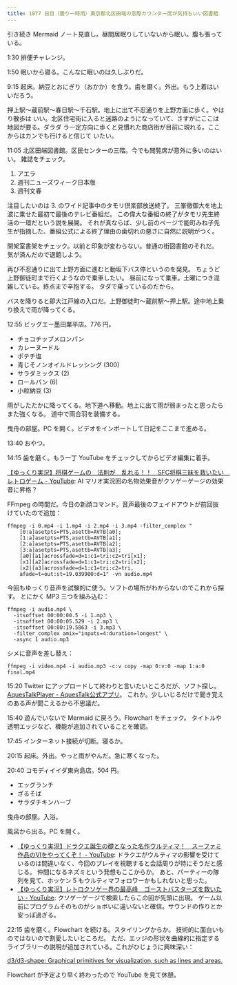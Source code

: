 ```yaml
---
title: 1077 日目（曇り一時雨）東京都北区田端の窓際カウンター席が気持ちいい図書館
---
```


引き続き Mermaid ノート見直し。昼間居眠りしていないから眠い。腹も張っている。

1:30 排便チャレンジ。

1:50 眠いから寝る。こんなに眠いのは久しぶりだ。

9:15 起床。納豆とおにぎり（おかか）を食う。歯を磨く。外出。もう上着はいいだろう。

押上駅～蔵前駅～春日駅～千石駅。地上に出て不忍通りを上野方面に歩く。やはり散歩は
いい。北区住宅街に入ると迷路のようになっていて、さすがにここは地図が要る。ダラダ
ラ一定方向に歩くと見慣れた商店街が目前に現れる。ここからはカンでも行けると信じて
いたい。
<blockquote class="twitter-tweet"
  data-conversation="none"
  data-media-max-width="480" data-theme="dark" data-align="center">
<a href="https://twitter.com/showa_yojyo/status/1644585677936537600"></a>
</blockquote>

11:05 北区田端図書館。区民センターの三階。今でも閲覧席が意外に多いのはいい。
雑誌をチェック。

1. アエラ
2. 週刊ニューズウィーク日本版
3. 週刊文春

注目したいのは 3. のワイド記事中のタモリ倶楽部放送終了。
三峯徹御大を地上波に乗せた最初で最後のテレビ番組だ。
この偉大な番組の終了がタモリ先生終活の一環だという説を展開。
それが真ならば、少し前のページで能町みね子先生が指摘した、番組公式による終了理由の歯切れの悪さに自然に説明がつく。

開架室書架をチェック。以前と印象が変わらない。普通の街図書館のそれだ。
気が済んだので退館しよう。

再び不忍通りに出て上野方面に進むと動坂下バス停というのを発見。
ちょうど上野御徒町まで行くようなので乗車したい。
昼前になって乗車。土曜につき混雑している。終点まで辛抱する。
タダで乗っているのだから。

バスを降りると即大江戸線の入口だ。上野御徒町～蔵前駅～押上駅。途中地上乗り換えで雨が降ってくる。

12:55 ビッグエー墨田業平店。776 円。

* チョコチップメロンパン
* カレーヌードル
* ポテチ塩
* 青じそノンオイルドレッシング (300)
* サラダミックス (2)
* ロールパン (6)
* 小粒納豆 (3)

雨がしたたかに降ってくる。地下道へ移動。地上に出て雨が弱まったと思ったらまた強くなる。
道中で雨合羽を装備する。

曳舟の部屋。PC を開く。ビデオをインポートして日記をここまで進める。

13:40 おやつ。

14:15 歯を磨く。もう一丁 YouTube をチェックしてからビデオ編集に着手。

[【ゆっくり実況】将棋ゲームの　法則が　乱れる！！　SFC将棋三昧を救いたい　レトロゲーム - YouTube](https://www.youtube.com/watch?v=A_aAU7WZgYo):
AI マリオ実況回の名物効果音がクソゲーゲージの効果音に昇格？

FFmpeg の時間だ。今日の新顔コマンド。音声最後のフェイドアウトが前回抜けていたので追加：

```console
ffmpeg -i 0.mp4 -i 1.mp4 -i 2.mp4 -i 3.mp4 -filter_complex "
    [0:a]asetpts=PTS,asettb=AVTB[a0];
    [1:a]asetpts=PTS,asettb=AVTB[a1];
    [2:a]asetpts=PTS,asettb=AVTB[a2];
    [3:a]asetpts=PTS,asettb=AVTB[a3];
    [a0][a1]acrossfade=d=1:c1=tri:c2=tri[x1];
    [x1][a2]acrossfade=d=1:c1=tri:c2=tri[x2];
    [x2][a3]acrossfade=d=1:c1=tri:c2=tri,
    afade=t=out:st=19.039900:d=1" -vn audio.mp4
```

今回もゆっくり音声を試験的に使う。ソフトの場所がわからないのでこれから探す。
とにかく MP3 三つを組み込む：

```console
ffmpeg -i audio.mp4 \
  -itsoffset 00:00:00.5 -i 1.mp3 \
  -itsoffset 00:00:05.529 -i 2.mp3 \
  -itsoffset 00:00:19.5863 -i 3.mp3 \
  -filter_complex amix="inputs=4:duration=longest" \
  -async 1 audio.mp3
```

シメに音声を差し替え：

```console
ffmpeg -i video.mp4 -i audio.mp3 -c:v copy -map 0:v:0 -map 1:a:0 final.mp4
```

15:20 Twitter にアップロードして終わりと言いたいところだが、ソフト探し。
[AquesTalkPlayer - AquesTalk公式アプリ](https://www.a-quest.com/products/aquestalkplayer.html)。
これか。少しいじるだけで聞き覚えのある声が聞こえるから不思議だ。

15:40 遊んでいないで Mermaid に戻ろう。Flowchart をチェック。
タイトルや透明エッジなど、機能が追加されていることを確認。

17:45 インターネット接続が切断。寝るか。

20:15 起床。外出。やっと雨がやんだ。急に寒くなった。

20:40 コモディイイダ東向島店。504 円。

* エッグランチ
* ざるそば
* サラダチキンハーブ

曳舟の部屋。入浴。

風呂から出る。PC を開く。

* [【ゆっくり実況】ドラクエ誕生の礎となった名作ウルティマ！　スーファミ作品のⅥをやってくぞ！ - YouTube](https://www.youtube.com/watch?v=7JELNPVr0TE):
  ドラクエがウルティマの影響を受けているのは間違いなく、今回のプレイを視聴すると会話周りが特にそうだと感じる。
  仲間になるネズミという発想もここからか。
  あと、パーティーの隊列を見て、ホッケン 5 もウルティマフォロワーかもしれないと思った。
* [【ゆっくり実況】レトロクソゲー界の最高峰　ゴーストバスターズを救いたい - YouTube](https://www.youtube.com/watch?v=K4hbje3bK0Y):
  クソゲーゲージで検索したらこの回が先頭に出現。
  ゲーム以前にプログラムそのものがショボいに違いないと確信。サウンドの作りとか安っぽ過ぎる。

22:15 歯を磨く。Flowchart を続ける。スタイリングからか。
技術的に面白いものではないので割愛したいところだ。
ただ、エッジの形状を曲線的に指定するライブラリーの説明が追加されている。これがひじょうに興味深い：

[d3/d3-shape: Graphical primitives for visualization, such as lines and areas.](https://github.com/d3/d3-shape)

Flowchart が予定より早く終わったので YouTube を見て休憩。
